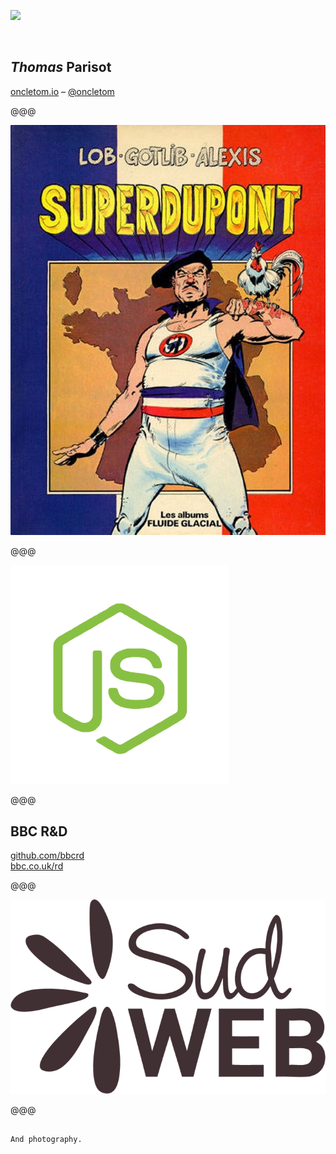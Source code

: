 ![](../../src/img/avatar.jpg)

<br>

## *Thomas* Parisot

[oncletom.io](https://oncletom.io) –
[@oncletom](https://twitter.com/oncletom)

@@@

![Pardon my French](../images/pardon-my-french.jpg)

@@@

![Full Stack JavaScript](../images/javascript.png)

@@@

## <span class="bbc">BBC R&D</span>

[github.com/bbcrd](https://github.com/bbcrd)  
[bbc.co.uk/rd](http://bbc.co.uk/rd)

@@@

[![Sud Web](../images/sudweb.png)](http://sudweb.fr)

@@@

<!-- .slide: data-background="../images/photography.jpg" -->

~~~~

And photography.
